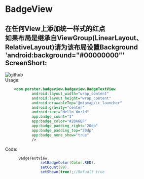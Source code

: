 # BadgeView
在任何View上添加统一样式的红点<br>
如果布局是继承自ViewGroup(LinearLayout、RelativeLayout)请为该布局设置Background<br>
'android:background="#00000000"'<br>
ScreenShort:
----
![github](https://github.com/vvinner/BadgeView/blob/master/screenshorts/screen1.png "github")<br>
Usage:
```Xml
    <com.porster.badgeview.badgeview.BadgeTextView
            android:layout_width="wrap_content"
            android:layout_height="wrap_content"
            android:drawableTop="@mipmap/ic_launcher"
            android:gravity="center"
            android:text="Hello World"
            app:badge_count="1"
            app:badge_color="#20A6EF"
            app:badge_padding_right="20dp"
            app:badge_padding_top="20dp"
            app:badge_none_show="true"
            />
```
Code:
```Java
      BadgeTextView.
                setBadgeColor(Color.RED).
                setCount(99).
                setShown(true);//Defualt true
```
